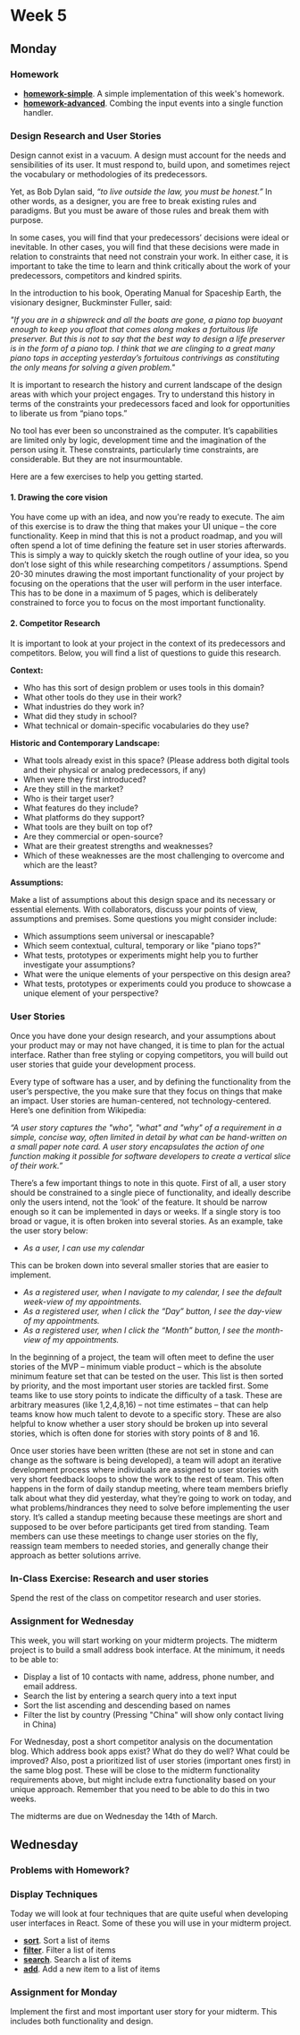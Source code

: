 # Week 5

## Monday

### Homework

* **[homework-simple](homework-simple)**. A simple implementation of this week's homework.
* **[homework-advanced](homework-advanced)**. Combing the input events into a single function handler.

### Design Research and User Stories

Design cannot exist in a vacuum. A design must account for the needs and sensibilities of its user. It must respond to, build upon, and sometimes reject the vocabulary or methodologies of its predecessors.

Yet, as Bob Dylan said, _“to live outside the law, you must be honest.”_ In other words, as a designer, you are free to break existing rules and paradigms. But you must be aware of those rules and break them with purpose.

In some cases, you will find that your predecessors’ decisions were ideal or inevitable. In other cases, you will find that these decisions were made in relation to constraints that need not constrain your work. In either case, it is important to take the time to learn and think critically about the work of your predecessors, competitors and kindred spirits.

In the introduction to his book, Operating Manual for Spaceship Earth, the visionary designer, Buckminster Fuller, said:

_"If you are in a shipwreck and all the boats are gone, a piano top buoyant enough to keep you afloat that comes along makes a fortuitous life preserver. But this is not to say that the best way to design a life preserver is in the form of a piano top. I think that we are clinging to a great many piano tops in accepting yesterday’s fortuitous contrivings as constituting the only means for solving a given problem."_

It is important to research the history and current landscape of the design areas with which your project engages. Try to understand this history in terms of the constraints your predecessors faced and look for opportunities to liberate us from “piano tops.”

No tool has ever been so unconstrained as the computer. It’s capabilities are limited only by logic, development time and the imagination of the person using it. These constraints, particularly time constraints, are considerable. But they are not insurmountable.

Here are a few exercises to help you getting started.

#### 1. Drawing the core vision

You have come up with an idea, and now you're ready to execute. The aim of this exercise is to draw the thing that makes your UI unique – the core functionality. Keep in mind that this is not a product roadmap, and you will often spend a lot of time defining the feature set in user stories afterwards. This is simply a way to quickly sketch the rough outline of your idea, so you don’t lose sight of this while researching competitors / assumptions. Spend 20-30 minutes drawing the most important functionality of your project by focusing on the operations that the user will perform in the user interface. This has to be done in a maximum of 5 pages, which is deliberately constrained to force you to focus on the most important functionality.

#### 2. Competitor Research

It is important to look at your project in the context of its predecessors and competitors. Below, you will find a list of questions to guide this research.

**Context:**

* Who has this sort of design problem or uses tools in this domain?
* What other tools do they use in their work?
* What industries do they work in?
* What did they study in school?
* What technical or domain-specific vocabularies do they use?

**Historic and Contemporary Landscape:**

* What tools already exist in this space? (Please address both digital tools and their physical or analog predecessors, if any)
* When were they first introduced?
* Are they still in the market?
* Who is their target user?
* What features do they include?
* What platforms do they support?
* What tools are they built on top of?
* Are they commercial or open-source?
* What are their greatest strengths and weaknesses?
* Which of these weaknesses are the most challenging to overcome and which are the least?

**Assumptions:**

Make a list of assumptions about this design space and its necessary or essential elements. With collaborators, discuss your points of view, assumptions and premises. Some questions you might consider include:

* Which assumptions seem universal or inescapable?
* Which seem contextual, cultural, temporary or like "piano tops?"
* What tests, prototypes or experiments might help you to further investigate your assumptions?
* What were the unique elements of your perspective on this design area?
* What tests, prototypes or experiments could you produce to showcase a unique element of your perspective?

### User Stories

Once you have done your design research, and your assumptions about your product may or may not have changed, it is time to plan for the actual interface. Rather than free styling or copying competitors, you will build out user stories that guide your development process.

Every type of software has a user, and by defining the functionality from the user’s perspective, the you make sure that they focus on things that make an impact. User stories are human-centered, not technology-centered. Here’s one definition from Wikipedia:

_“A user story captures the "who", "what" and "why" of a requirement in a simple, concise way, often limited in detail by what can be hand-written on a small paper note card. A user story encapsulates the action of one function making it possible for software developers to create a vertical slice of their work.”_

There’s a few important things to note in this quote. First of all, a user story should be constrained to a single piece of functionality, and ideally describe only the users intend, not the ‘look’ of the feature. It should be narrow enough so it can be implemented in days or weeks. If a single story is too broad or vague, it is often broken into several stories. As an example, take the user story below:

* _As a user, I can use my calendar_

This can be broken down into several smaller stories that are easier to implement.

* _As a registered user, when I navigate to my calendar, I see the default week-view of my appointments._
* _As a registered user, when I click the “Day” button, I see the day-view of my appointments._
* _As a registered user, when I click the “Month” button, I see the month-view of my appointments._

In the beginning of a project, the team will often meet to define the user stories of the MVP – minimum viable product – which is the absolute minimum feature set that can be tested on the user. This list is then sorted by priority, and the most important user stories are tackled first. Some teams like to use story points to indicate the difficulty of a task. These are arbitrary measures (like 1,2,4,8,16) – not time estimates – that can help teams know how much talent to devote to a specific story. These are also helpful to know whether a user story should be broken up into several stories, which is often done for stories with story points of 8 and 16.

Once user stories have been written (these are not set in stone and can change as the software is being developed), a team will adopt an iterative development process where individuals are assigned to user stories with very short feedback loops to show the work to the rest of team. This often happens in the form of daily standup meeting, where team members briefly talk about what they did yesterday, what they’re going to work on today, and what problems/hindrances they need to solve before implementing the user story. It’s called a standup meeting because these meetings are short and supposed to be over before participants get tired from standing. Team members can use these meetings to change user stories on the fly, reassign team members to needed stories, and generally change their approach as better solutions arrive.

### In-Class Exercise: Research and user stories

Spend the rest of the class on competitor research and user stories.

### Assignment for Wednesday

This week, you will start working on your midterm projects. The midterm project is to build a small address book interface. At the minimum, it needs to be able to:

* Display a list of 10 contacts with name, address, phone number, and email address.
* Search the list by entering a search query into a text input
* Sort the list ascending and descending based on names
* Filter the list by country (Pressing "China" will show only contact living in China)

For Wednesday, post a short competitor analysis on the documentation blog. Which address book apps exist? What do they do well? What could be improved? Also, post a prioritized list of user stories (important ones first) in the same blog post. These will be close to the midterm functionality requirements above, but might include extra functionality based on your unique approach. Remember that you need to be able to do this in two weeks.

The midterms are due on Wednesday the 14th of March.

## Wednesday

### Problems with Homework?

### Display Techniques

Today we will look at four techniques that are quite useful when developing user interfaces in React. Some of these you will use in your midterm project.

* **[sort](sort)**. Sort a list of items
* **[filter](filter)**. Filter a list of items
* **[search](search)**. Search a list of items
* **[add](add)**. Add a new item to a list of items

### Assignment for Monday

Implement the first and most important user story for your midterm. This includes both functionality and design.
